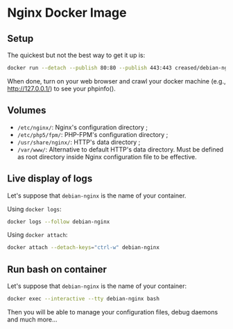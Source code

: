 Nginx Docker Image
==================

## Setup ##

The quickest but not the best way to get it up is:

```bash
docker run --detach --publish 80:80 --publish 443:443 creased/debian-nginx
```

When done, turn on your web browser and crawl your docker machine (e.g., http://127.0.0.1/) to see your phpinfo().

## Volumes ##

- `/etc/nginx/`: Nginx's configuration directory ;
- `/etc/php5/fpm/`: PHP-FPM's configuration directory ;
- `/usr/share/nginx/`: HTTP's data directory ;
- `/var/www/`: Alternative to default HTTP's data directory. Must be defined as root directory inside Nginx configuration file to be effective.

## Live display of logs ##

Let's suppose that `debian-nginx` is the name of your container.

Using `docker logs`:

```bash
docker logs --follow debian-nginx
```

Using `docker attach`:

```bash
docker attach --detach-keys="ctrl-w" debian-nginx
```

## Run bash on container ##

Let's suppose that `debian-nginx` is the name of your container:

```bash
docker exec --interactive --tty debian-nginx bash
```

Then you will be able to manage your configuration files, debug daemons and much more...